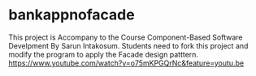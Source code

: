# bankappnofacade
This project is Accompany to the Course Component-Based Software Develpment By Sarun Intakosum.
Students need to fork this project and modify the program to apply the Facade design patttern.
https://www.youtube.com/watch?v=o75mKPGQrNc&feature=youtu.be
